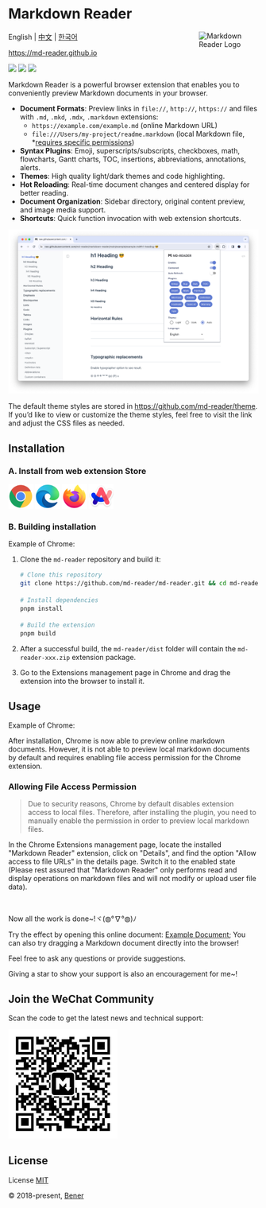 # Markdown Reader

<img alt="Markdown Reader Logo" src="https://raw.githubusercontent.com/md-reader/md-reader/main/src//images/logo-stroke.svg" align="right" width="120">

English | [中文](./README-cn.md) | [한국어](./README-ko.md)

https://md-reader.github.io

[![](https://badgen.net/chrome-web-store/v/medapdbncneneejhbgcjceippjlfkmkg?icon=chrome&color=607cd2)](https://chromewebstore.google.com/detail/md-reader/medapdbncneneejhbgcjceippjlfkmkg) [![](https://badgen.net/chrome-web-store/stars/medapdbncneneejhbgcjceippjlfkmkg?icon=chrome&color=607cd2)](https://chromewebstore.google.com/detail/md-reader/medapdbncneneejhbgcjceippjlfkmkg) [![](https://badgen.net/chrome-web-store/users/medapdbncneneejhbgcjceippjlfkmkg?icon=chrome&color=607cd2)](https://chromewebstore.google.com/detail/md-reader/medapdbncneneejhbgcjceippjlfkmkg)

Markdown Reader is a powerful browser extension that enables you to conveniently preview Markdown documents in your browser.

- **Document Formats**: Preview links in `file://`, `http://`, `https://` and files with `.md`, `.mkd`, `.mdx`, `.markdown` extensions:
  - `https://example.com/example.md` (online Markdown URL)
  - `file:///Users/my-project/readme.markdown` (local Markdown file, \*[requires specific permissions](#allowing-file-access-permission))
- **Syntax Plugins**: Emoji, superscripts/subscripts, checkboxes, math, flowcharts, Gantt charts, TOC, insertions, abbreviations, annotations, alerts.
- **Themes**: High quality light/dark themes and code highlighting.
- **Hot Reloading**: Real-time document changes and centered display for better reading.
- **Document Organization**: Sidebar directory, original content preview, and image media support.
- **Shortcuts**: Quick function invocation with web extension shortcuts.

![banner](./example/example-1.png)

The default theme styles are stored in https://github.com/md-reader/theme. If you’d like to view or customize the theme styles, feel free to visit the link and adjust the CSS files as needed.

## Installation

### A. Install from web extension Store

<a href="https://chromewebstore.google.com/detail/md-reader/medapdbncneneejhbgcjceippjlfkmkg" target="_blank"><img src="./src/images/Chrome.png" style="width:50px"/></a>
<a href="https://microsoftedge.microsoft.com/addons/detail/markdown-reader/djnplooklihmkcioemdjfcednfkpiodc" target="_blank"><img src="./src/images/Edge.png" style="width:50px"/></a>
<a href="https://addons.mozilla.org/firefox/addon/markdown-reader-ext/" target="_blank"><img src="./src/images/Firefox.png" style="width:50px"/></a>
<a href="https://chromewebstore.google.com/detail/md-reader/medapdbncneneejhbgcjceippjlfkmkg" target="_blank"><img src="./src/images/Arc.png" style="width:50px"/></a>

### B. Building installation

Example of Chrome:

1. Clone the `md-reader` repository and build it:

   ```bash
   # Clone this repository
   git clone https://github.com/md-reader/md-reader.git && cd md-reader

   # Install dependencies
   pnpm install

   # Build the extension
   pnpm build
   ```

2. After a successful build, the `md-reader/dist` folder will contain the `md-reader-xxx.zip` extension package.

3. Go to the Extensions management page in Chrome and drag the extension into the browser to install it.

## Usage

Example of Chrome:

After installation, Chrome is now able to preview online markdown documents. However, it is not able to preview local markdown documents by default and requires enabling file access permission for the Chrome extension.

### Allowing File Access Permission

> Due to security reasons, Chrome by default disables extension access to local files. Therefore, after installing the plugin, you need to manually enable the permission in order to preview local markdown files.

In the Chrome Extensions management page, locate the installed "Markdown Reader" extension, click on "Details", and find the option "Allow access to file URLs" in the details page. Switch it to the enabled state (Please rest assured that "Markdown Reader" only performs read and display operations on markdown files and will not modify or upload user file data).

<br/>

Now all the work is done~!ヾ(◍°∇°◍)ﾉ

Try the effect by opening this online document: [Example Document](https://raw.githubusercontent.com/md-reader/md-reader/main/example/example.md); You can also try dragging a Markdown document directly into the browser!

Feel free to ask any questions or provide suggestions.

Giving a star to show your support is also an encouragement for me~!

## Join the WeChat Community

Scan the code to get the latest news and technical support:

<img src="./src/images/mp-qrcode.jpg" alt="" style="width:220px"/>

## License

License [MIT](https://github.com/md-reader/md-reader/blob/main/LICENSE)

© 2018-present, [Bener](https://github.com/Heroor)
